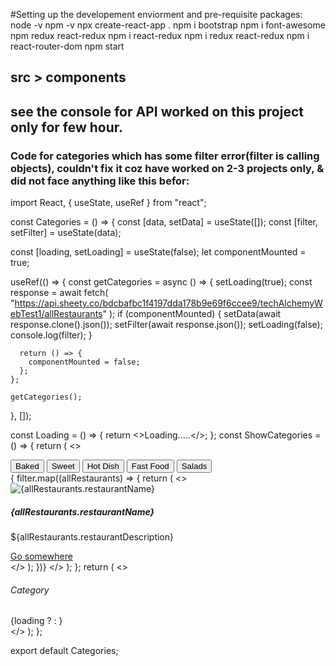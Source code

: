 #Setting up the developement enviorment and pre-requisite packages:
  node -v
  npm -v
  npx create-react-app .
  npm i bootstrap
  npm i font-awesome
  npm redux react-redux
  npm i react-redux
  npm i redux react-redux
  npm i react-router-dom
  npm start

## src > components
## see the console for API worked on this project only for few hour.
### Code for categories which has some filter error(filter is calling objects), couldn't fix it coz have worked on 2-3 projects only, & did not face anything like this befor:
  import React, { useState, useRef } from "react";

const Categories = () => {
  const [data, setData] = useState([]);
  const [filter, setFilter] = useState(data);

  const [loading, setLoading] = useState(false);
  let componentMounted = true;

  useRef(() => {
    const getCategories = async () => {
      setLoading(true);
      const response = await fetch(
        "https://api.sheety.co/bdcbafbc1f4197dda178b9e69f6ccee9/techAlchemyWebTest1/allRestaurants"
      );
      if (componentMounted) {
        setData(await response.clone().json());
        setFilter(await response.json());
        setLoading(false);
        console.log(filter);
      }

      return () => {
        componentMounted = false;
      };
    };

    getCategories();
  }, []);

  const Loading = () => {
    return <>Loading.....</>;
  };
  const ShowCategories = () => {
    return (
      <>
        <div className="buttons d-flex justify-content-center mb-5 pb-5">
          <button className="btn btn-outline-dark me-2">Baked</button>
          <button className="btn btn-outline-dark me-2">Sweet</button>
          <button className="btn btn-outline-dark me-2">Hot Dish</button>
          <button className="btn btn-outline-dark me-2">Fast Food</button>
          <button className="btn btn-outline-dark me-2">Salads</button>
        </div>
        {
        filter.map((allRestaurants) => {
          return (
            <>
              <div className="col-md-3">
                <div class="card h-100 text-center p-4" key={allRestaurants.id}>
                  <img src={allRestaurants.restaurantImage} class="card-img-top" alt={allRestaurants.restaurantName} />
                  <div class="card-body">
                    <h5 class="card-title">{allRestaurants.restaurantName}</h5>
                    <p class="card-text">
                      ${allRestaurants.restaurantDescription}
                    </p>
                    <a href="Restaurants" class="btn btn-primary">
                      Go somewhere
                    </a>
                  </div>
                </div>
              </div>
            </>
          );
        })}
      </>
    );
  };
  return (
    <>
      <div>
        <div className="container my-4 py-4">
          <div className="row">
            <div className="col-12 mb-4">
              <h6 className="display-6 fw-bolder">
                Category
              </h6>
            </div>
          </div>
          <div className="row">
            {loading ? <Loading /> : <ShowCategories />}
          </div>
        </div>
      </div>
    </>
  );
};

export default Categories;